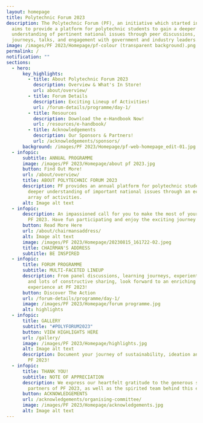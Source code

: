 ```yaml
---
layout: homepage
title: Polytechnic Forum 2023
description: The Polytechnic Forum (PF), an initiative which started in 1996,
  aims to provide a platform for polytechnic students to gain a deeper
  understanding of pertinent national issues through peer discussions, learning
  journeys, talks, and engagement with government and industry leaders.
image: /images/PF 2023/Homepage/pf-colour (transparent background).png
permalink: /
notification: ""
sections:
  - hero:
      key_highlights:
        - title: About Polytechnic Forum 2023
          description: Overview & What's In Store!
          url: about/overview/
        - title: Forum Details
          description: Exciting Lineup of Activities!
          url: /forum-details/programme/day-1/
        - title: Resources
          description: Download the e-Handbook Now!
          url: /resources/e-handbook/
        - title: Acknowledgements
          description: Our Sponsors & Partners!
          url: /acknowledgements/sponsors/
      background: /images/PF 2023/Homepage/pf-web-homepage_edit-01.jpg
  - infopic:
      subtitle: ANNUAL PROGRAMME
      image: /images/PF 2023/Homepage/about pf 2023.jpg
      button: Find Out More!
      url: /about/overview/
      title: ABOUT POLYTECHNIC FORUM 2023
      description: PF provides an annual platform for polytechnic students to gain a
        deeper understanding of important national issues through an eclectic
        array of activities.
      alt: Image alt text
  - infopic:
      description: An impassioned call for you to make the most of your involvement in
        PF 2023. Have fun participating and enjoy the exciting journey!
      button: Read More Here
      url: /about/chairmansaddress/
      alt: Image alt text
      image: /images/PF 2023/Homepage/20230815_161722-02.jpeg
      title: CHAIRMAN'S ADDRESS
      subtitle: BE INSPIRED
  - infopic:
      title: FORUM PROGRAMME
      subtitle: MULTI-FACETED LINEUP
      description: From panel discussions, learning journeys, experiential activities,
        and lots of constructive sharing, look forward to an enriching
        experience at PF 2023!
      button: Discover The Action
      url: /forum-details/programme/day-1/
      image: /images/PF 2023/Homepage/forum programme.jpg
      alt: highlights
  - infopic:
      title: GALLERY
      subtitle: "#POLYFORUM2023"
      button: VIEW HIGHLIGHTS HERE
      url: /gallery/
      image: /images/PF 2023/Homepage/highlights.jpg
      alt: Image alt text
      description: Document your journey of sustainability, ideation and friendship at
        PF 2023!
  - infopic:
      title: THANK YOU!
      subtitle: NOTE OF APPRECIATION
      description: We express our heartfelt gratitude to the generous sponsors and
        partners of PF 2023, as well as the spirited team behind this event.
      button: ACKNOWLEDGEMENTS
      url: /acknowledgements/organising-committee/
      image: /images/PF 2023/Homepage/acknowledgements.jpg
      alt: Image alt text
---
```

